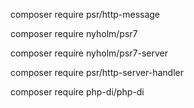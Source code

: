 composer require psr/http-message

composer require nyholm/psr7

composer require nyholm/psr7-server

composer require psr/http-server-handler

composer require php-di/php-di

